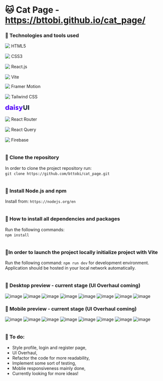 # 🐱 Cat Page - https://bttobi.github.io/cat_page/

### 🧰 Technologies and tools used
<img align="top" padding="5px" width="30px" src="https://cdn.jsdelivr.net/gh/devicons/devicon/icons/html5/html5-original.svg" /> HTML5 <br/>         
<img align="top" padding="5px" width="30px" src="https://cdn.jsdelivr.net/gh/devicons/devicon/icons/css3/css3-original.svg" /> CSS3 <br/>  
<img align="top" padding="5px" width="30px" src="https://cdn.jsdelivr.net/gh/devicons/devicon/icons/react/react-original.svg" /> React.js <br/>  
<img align="top" padding="5px" width="30px" src="https://camo.githubusercontent.com/61e102d7c605ff91efedb9d7e47c1c4a07cef59d3e1da202fd74f4772122ca4e/68747470733a2f2f766974656a732e6465762f6c6f676f2e737667" /> Vite <br/>

<img align="top" padding="5px" width="30px" src="https://pagepro.co/blog/wp-content/uploads/2020/03/framer-motion.png" /> Framer Motion <br/>  
<img align="top" padding="5px" width="30px" src="https://cdn.jsdelivr.net/gh/devicons/devicon/icons/tailwindcss/tailwindcss-plain.svg" /> Tailwind CSS <br/><br/>
<img align="top" padding="5px" width="80px" src="https://raw.githubusercontent.com/saadeghi/files/main/daisyui/logo-4.svg" /> <br/><br/>
<img align="top" padding="5px" width="50px" src="https://reactrouter.com/_brand/react-router-stacked-color-inverted.png" /> React Router <br/><br/>
<img align="top" padding="5px" width="30px" src="https://miro.medium.com/v2/resize:fit:1400/1*elhu-42TzQEdsFjKDbQhhA.png" /> React Query <br/><br/>
<img align="top" padding="5px" width="20px" src="https://cdn.worldvectorlogo.com/logos/firebase-1.svg" /> Firebase <br/>

#

### 🔧 Clone the repository
In order to clone the project repository run: <br/>
`git clone https://github.com/bttobi/cat_page.git`

#

### 🔧 Install Node.js and npm
Install from:
`https://nodejs.org/en`

#

### 🔧 How to install all dependencies and packages
Run the following commands: <br/>
`npm install`

#

### 🔧In order to launch the project locally initialize project with Vite
Run the following command:
`npm run dev` for development environment. <br/>
Application should be hosted in your local network automatically.

#

### 🎨 Desktop preview - current stage (UI Overhaul coming)
![image](https://github.com/bttobi/cat_page/assets/76923032/e32d0a2d-1b8f-4fca-ad34-5d17a6b54cbb)
![image](https://github.com/bttobi/cat_page/assets/76923032/4627ffe3-74fe-4902-aa73-680631745c25)
![image](https://github.com/bttobi/cat_page/assets/76923032/ea4f3da7-4209-4988-9123-b688e7806545)
![image](https://github.com/bttobi/cat_page/assets/76923032/46a34787-c4ca-4a46-9fd2-8a90016abeff)
![image](https://github.com/bttobi/cat_page/assets/76923032/e9b1b364-139d-4f9c-8bca-d1024ce0cfe5)
![image](https://github.com/bttobi/cat_page/assets/76923032/0a9a9947-f0d0-4e3d-8704-0b982ad39309)
![image](https://github.com/bttobi/cat_page/assets/76923032/2dbbda33-513f-4972-90b7-fbd7647fb5bd)
![image](https://github.com/bttobi/cat_page/assets/76923032/f95b17aa-e762-4801-810f-87aaa3a25a12)

### 🎨 Mobile preview - current stage (UI Overhaul coming)
![image](https://github.com/bttobi/cat_page/assets/76923032/bd319777-d5e6-4a11-bf7b-1e3c9aee295d)
![image](https://github.com/bttobi/cat_page/assets/76923032/9779f20c-e3e9-4b02-9d64-994f938171c4)
![image](https://github.com/bttobi/cat_page/assets/76923032/c4d5dd5f-8484-4528-8488-56187e8b68af)
![image](https://github.com/bttobi/cat_page/assets/76923032/17f03f54-d4ae-4786-becd-2194484e03a8)
![image](https://github.com/bttobi/cat_page/assets/76923032/01769551-a4a2-41a0-a746-e3ad55af68e7)
![image](https://github.com/bttobi/cat_page/assets/76923032/1c257522-0048-41b6-a549-6ef5bce34b09)
![image](https://github.com/bttobi/cat_page/assets/76923032/9c238676-97db-4ebb-8b93-3083f9c3e4e3)
![image](https://github.com/bttobi/cat_page/assets/76923032/dc5430ce-5083-4c64-98cc-594ea2ee98d3)

#

### 🎯 To do:
- Style profile, login and register page,
- UI Overhaul,
- Refactor the code for more readability,
- Implement some sort of testing,
- Moblie responsiveness mainly done,
- Currently looking for more ideas!

